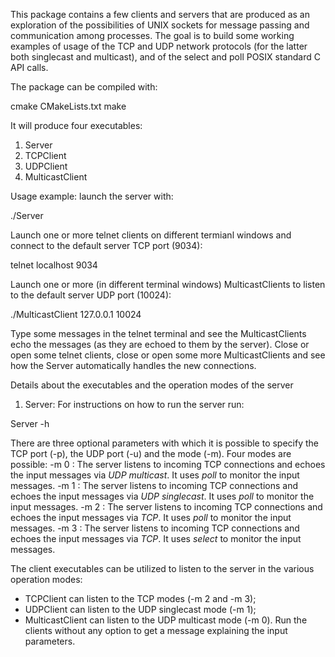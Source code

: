 This package contains a few clients and servers that are produced as an exploration of the possibilities of UNIX sockets
for message passing and communication among processes. The goal is to build some working examples of usage of the TCP and
UDP network protocols (for the latter both singlecast and multicast), and of the select and poll POSIX standard C API calls.

The package can be compiled with:

cmake CMakeLists.txt
make

It will produce four executables:
1) Server
2) TCPClient
3) UDPClient
4) MulticastClient


Usage example:
launch the server with:

./Server

Launch one or more telnet clients on different termianl windows and connect to the default server TCP port (9034):

telnet localhost 9034

Launch one or more (in different terminal windows) MulticastClients to listen to the default server UDP port (10024):

./MulticastClient 127.0.0.1 10024

Type some messages in the telnet terminal and see the MulticastClients echo the messages (as they are echoed to them
by the server). Close or open some telnet clients, close or open some more MulticastClients and see how the Server
automatically handles the new connections.


Details about the executables and the operation modes of the server

1) Server:
For instructions on how to run the server run:

Server -h

There are three optional parameters with which it is possible to specify the TCP port (-p), the UDP port (-u) and the
mode (-m). Four modes are possible:
-m 0 : The server listens to incoming TCP connections and echoes the input messages via *UDP multicast*. It uses *poll* to monitor the input messages.
-m 1 : The server listens to incoming TCP connections and echoes the input messages via *UDP singlecast*. It uses *poll* to monitor the input messages.
-m 2 : The server listens to incoming TCP connections and echoes the input messages via *TCP*. It uses *poll* to monitor the input messages.
-m 3 : The server listens to incoming TCP connections and echoes the input messages via *TCP*. It uses *select* to monitor the input messages.

The client executables can be utilized to listen to the server in the various operation modes:
- TCPClient can listen to the TCP modes (-m 2 and -m 3);
- UDPClient can listen to the UDP singlecast mode (-m 1);
- MulticastClient can listen to the UDP multicast mode (-m 0).
Run the clients without any option to get a message explaining the input parameters.
